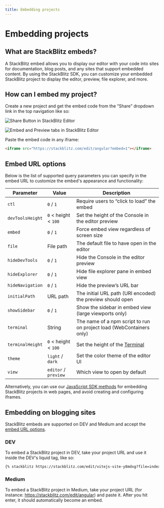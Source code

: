 ```yaml
---
title: Embedding projects
---
```


# Embedding projects

## What are StackBlitz embeds?

A StackBlitz embed allows you to display our editor with your code into sites for documentation, blog posts, and any sites that support embedded content. By using the StackBlitz SDK, you can customize your embedded StackBlitz project to display the editor, preview, file explorer, and more.

## How can I embed my project?

Create a new project and get the embed code from the “Share” dropdown link in the top navigation like so:

![Share Button in StackBlitz Editor](/doc_images/project-share-button.png)

![Embed and Preview tabs in StackBlitz Editor](/doc_images/embed-project.png)

<!-- <img src="https://i.imgur.com/a0pJ3nj.png" /> -->

Paste the embed code in any iframe:

```html
<iframe src="https://stackblitz.com/edit/angular?embed=1"></iframe>
```

## Embed URL options

Below is the list of supported query parameters you can specify in the embed URL to customize the embed's appearance and functionality:

<table>
  <thead>
    <tr>
      <th>Parameter</th>
      <th>Value</th>
      <th>Description</th>
    </tr>
  </thead>
  <tr>
    <td><code>ctl</code></td>
    <td class="no-break"><code>0</code> / <code>1</code></td>
    <td>Require users to “click to load” the embed</td>
  </tr>
  <tr>
    <td><code>devToolsHeight</code></td>
    <td class="no-break"><code>0</code> &lt; height &lt; <code>100</code></td>
    <td>Set the height of the Console in the editor preview</td>
  </tr>
  <tr>
    <td><code>embed</code></td>
    <td class="no-break"><code>0</code> / <code>1</code></td>
    <td>Force embed view regardless of screen size</td>
  </tr>
  <tr>
    <td><code>file</code></td>
    <td>File path</td>
    <td>The default file to have open in the editor</td>
  </tr>
  <tr>
    <td><code>hideDevTools</code></td>
    <td class="no-break"><code>0</code> / <code>1</code></td>
    <td>Hide the Console in the editor preview</td>
  </tr>
  <tr>
    <td><code>hideExplorer</code></td>
    <td class="no-break"><code>0</code> / <code>1</code></td>
    <td>Hide file explorer pane in embed view</td>
  </tr>
  <tr>
    <td><code>hideNavigation</code></td>
    <td class="no-break"><code>0</code> / <code>1</code></td>
    <td>Hide the preview’s URL bar</td>
  </tr>
  <tr>
    <td><code>initialPath</code></td>
    <td class="no-break">URL path</td>
    <td>The initial URL path (URI encoded) the preview should open</td>
  </tr>
  <tr>
    <td><code>showSidebar</code></td>
    <td class="no-break"><code>0</code> / <code>1</code></td>
    <td>Show the sidebar in embed view (large viewports only)</td>
  </tr>
  <tr>
    <td><code>terminal</code></td>
    <td class="no-break">String</td>
    <td>The name of a npm script to run on project load (WebContainers only)</td>
  </tr>
  <tr>
    <td><code>terminalHeight</code></td>
    <td class="no-break"><code>0</code> &lt; height &lt; <code>100</code></td>
    <td>Set the height of the <a href="/guide/ide-whats-on-your-screen/#terminal">Terminal</a></td>
  </tr>
  <tr>
    <td><code>theme</code></td>
    <td class="no-break"><code>light</code> / <code>dark</code></td>
    <td>Set the color theme of the editor UI</td>
  </tr>
  <tr>
    <td><code>view</code></td>
    <td class="no-break"><code>editor</code> / <code>preview</code></td>
    <td>Which view to open by default</td>
  </tr>
</table>

Alternatively, you can use our [JavaScript SDK methods](/guide/javascript-sdk) for embedding StackBlitz projects in web pages, and avoid creating and configuring iframes.

## Embedding on blogging sites

StackBlitz embeds are supported on DEV and Medium and accept the [embed URL options](#embed-url-options).

### DEV

To embed a StackBlitz project in DEV, take your project URL and use it inside the DEV's liquid tag, like so:

```md
{% stackblitz https://stackblitz.com/edit/vitejs-vite-y8mdxg?file=index.html %}
```

### Medium

To embed a StackBlitz project in Medium, take your project URL (for instance: https://stackblitz.com/edit/angular) and paste it. After you hit enter, it should automatically become an embed.
